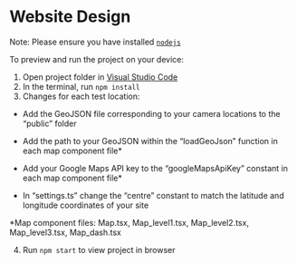 
  # Website Design

  Note: Please ensure you have installed <code><a href="https://nodejs.org/en/download/">nodejs</a></code>

  To preview and run the project on your device:
  1) Open project folder in <a href="https://code.visualstudio.com/download">Visual Studio Code</a>
  2) In the terminal, run `npm install`
  3) Changes for each test location:
     
- Add the GeoJSON file corresponding to your camera locations to the “public” folder
  
- Add the path to your GeoJSON within the “loadGeoJson” function  in each map component file*
  
- Add your Google Maps API key to the “googleMapsApiKey” constant in each map component file*
  
- In “settings.ts” change the “centre” constant to match the latitude and longitude coordinates of your site
  
*Map component files: Map.tsx, Map_level1.tsx, Map_level2.tsx, Map_level3.tsx, Map_dash.tsx

  4) Run `npm start` to view project in browser
  
